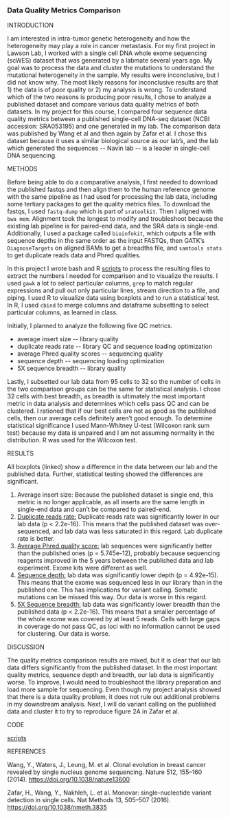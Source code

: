 ### **Data Quality Metrics Comparison**

INTRODUCTION

I am interested in intra-tumor genetic heterogeneity and how the heterogeneity may play a role in cancer metastasis. For my first project in Lawson Lab, I worked with a single cell DNA whole exome sequencing (scWES) dataset that was generated by a labmate several years ago. My goal was to process the data and cluster the mutations to understand the mutational heterogeneity in the sample. My results were inconclusive, but I did not know why. The most likely reasons for inconclusive results are that 1) the data is of poor quality or 2) my analysis is wrong. To understand which of the two reasons is producing poor results, I chose to analyze a published dataset and compare various data quality metrics of both datasets.  In my project for this course, I compared four sequence data quality metrics between a published single-cell DNA-seq dataset (NCBI accession: SRA053195) and one generated in my lab. The comparison data was published by Wang et al and then again by Zafar et al. I chose this dataset because it uses a similar biological source as our lab’s, and the lab which generated the sequences -- Navin lab -- is a leader in single-cell DNA sequencing. 

METHODS

Before being able to do a comparative analysis, I first needed to download the published fastqs and then align them to the human reference genome with the same pipeline as I had used for processing the lab data, including some tertiary packages to get the quality metrics files. To download the fastqs, I used ```fastq-dump``` which is part of ```sratoolkit```. Then I aligned with ```bwa mem```. Alignment took the longest to modify and troubleshoot because the existing lab pipeline is for paired-end data, and the SRA data is single-end. Additionally, I used a package called ```bioinfokit```, which outputs a file with sequence depths in the same order as the input FASTQs, then GATK’s ```DiagnoseTargets``` on aligned BAMs to get a breadths file, and ```samtools stats``` to get duplicate reads data and Phred qualities. 

In this project I wrote bash and R [scripts](https://github.com/TatyanaLev/EE282/tree/finalProjectReport/code/scripts) to process the resulting files to extract the numbers I needed for comparison and to visualize the results. I used ```gawk``` a lot to select particular columns, ```grep``` to match regular expressions and pull out only particular lines, stream direction to a file, and piping. I used R to visualize data using boxplots and to run a statistical test. In R, I used ```cbind``` to merge columns and dataframe subsetting to select particular columns, as learned in class.  

Initially, I planned to analyze the following five QC metrics.

* average insert size -- library quality
* duplicate reads rate -- library QC and sequence loading optimization
* average Phred quality scores -- sequencing quality
* sequence depth -- sequencing loading optimization
* 5X sequence breadth -- library quality

Lastly, I subsetted our lab data from 95 cells to 32 so the number of cells in the two comparison groups can be the same for statistical analysis. I chose 32 cells with best breadth, as breadth is ultimately the most important metric in data analysis and determines which cells pass QC and can be clustered. I rationed that if our best cells are not as good as the published cells, then our average cells definitely aren’t good enough. To determine statistical significance I used Mann-Whitney U-test (Wilcoxon rank sum test) because my data is unpaired and I am not assuming normality in the distribution. R was used for the Wilcoxon test.

RESULTS

All boxplots (linked) show a difference in the data between our lab and the published data. Further, statistical testing showed the differences are significant.

1. Average insert size: Because the published dataset is single end, this metric is no longer applicable, as all inserts are the same length in single-end data and can’t be compared to paired-end. 
2. [Duplicate reads rate:](https://github.com/TatyanaLev/EE282/blob/finalProjectReport/output/figures/dup.png) Duplicate reads rate was significantly lower in our lab data (p < 2.2e-16). This means that the published dataset was over-sequenced, and lab data was less saturated in this regard. Lab duplicate rate is better.
3. [Average Phred quality score:](https://github.com/TatyanaLev/EE282/blob/finalProjectReport/output/figures/qual.png) lab sequences were significantly better than the published ones (p = 5.745e-12), probably because sequencing reagents improved in the 5 years between the published data and lab experiment. Exome kits were different as well.
4. [Sequence depth:](https://github.com/TatyanaLev/EE282/blob/finalProjectReport/output/figures/depth.png) lab data was significantly lower depth (p = 4.92e-15). This means that the exome was sequenced less in our library than in the published one. This has implications for variant calling. Somatic mutations can be missed this way. Our data is worse in this regard.
5. [5X Sequence breadth:](https://github.com/TatyanaLev/EE282/blob/finalProjectReport/output/figures/breadth.png) lab data was significantly lower breadth than the published data (p < 2.2e-16). This means that a smaller percentage of the whole exome was covered by at least 5 reads. Cells with large gaps in coverage do not pass QC, as loci with no information cannot be used for clustering. Our data is worse.

DISCUSSION

The quality metrics comparison results are mixed, but it is clear that our lab data differs significantly from the published dataset. In the most important quality metrics, sequence depth and breadth, our lab data is significantly worse. To improve, I would need to troubleshoot the library preparation and load more sample for sequencing. Even though my project analysis showed that there is a data quality problem, it does not rule out additional problems in my downstream analysis. Next, I will do variant calling on the published data and cluster it to try to reproduce figure 2A in Zafar et al. 
 
CODE

[scripts](https://github.com/TatyanaLev/EE282/tree/finalProjectReport/code/scripts)
 
REFERENCES

Wang, Y., Waters, J., Leung, M. et al. Clonal evolution in breast cancer revealed by single nucleus genome sequencing. Nature 512, 155–160 (2014). https://doi.org/10.1038/nature13600

Zafar, H., Wang, Y., Nakhleh, L. et al. Monovar: single-nucleotide variant detection in single cells. Nat Methods 13, 505–507 (2016). https://doi.org/10.1038/nmeth.3835 

